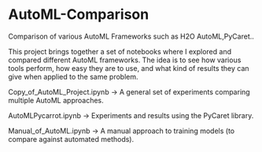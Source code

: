 # AutoML-Comparison
Comparison of various AutoML Frameworks such as H2O AutoML,PyCaret..

This project brings together a set of notebooks where I explored and compared different AutoML frameworks. The idea is to see how various tools perform, how easy they are to use, and what kind of results they can give when applied to the same problem.

Copy_of_AutoML_Project.ipynb → A general set of experiments comparing multiple AutoML approaches.

AutoMLPycarrot.ipynb → Experiments and results using the PyCaret library.

Manual_of_AutoML.ipynb → A manual approach to training models (to compare against automated methods).
